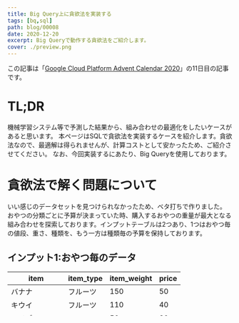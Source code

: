 ```yaml
---
title: Big Query上に貪欲法を実装する
tags: [bq,sql]
path: blog/00008
date: 2020-12-20
excerpt: Big Queryで動作する貪欲法をご紹介します。
cover: ./preview.png
---
```


この記事は「[Google Cloud Platform Advent Calendar 2020](https://qiita.com/advent-calendar/2020/gcp)」の11日目の記事です。

# TL;DR
機械学習システム等で予測した結果から、組み合わせの最適化をしたいケースがあると思います。
本ページはSQLで貪欲法を実装するケースを紹介します。貪欲法なので、最適解は得られませんが、計算コストとして安かったため、ご紹介させてください。
なお、今回実装するにあたり、Big Queryを使用しております。

# 貪欲法で解く問題について
いい感じのデータセットを見つけられなかったため、ベタ打ちで作りました。
おやつの分類ごとに予算が決まっていた時、購入するおやつの重量が最大となる組み合わせを探索しております。インプットテーブルは2つあり、1つはおやつ毎の値段、重さ、種類を、もう一方は種類毎の予算を保持しております。

## インプット1:おやつ毎のデータ
| item | item_type | item_weight | price |
| --- | --- | --- | --- |
| バナナ | フルーツ | 150 | 50 |
| キウイ | フルーツ | 110 | 40 |
| イチゴ | フルーツ | 50 | 30 |
| チョコレート | 甘味 | 40 | 30 |
| ふ菓子 | 甘味 | 10 | 20 |
| ガム | 甘味 | 20 | 30 |
| ポテトチップス | スナック | 30 | 60 |
| カツ | スナック | 15 | 20 |
| ガム | スナック | 15 | 30 |

## インプット2:種類毎の予算
| item_type | budget|
| --- | --- |
| フルーツ | 70|
| 甘味 | 50|
| スナック | 60|

# SQL
1円あたりの重さが高い順にピックアップするように実装しております。
```sql
with items AS (
    SELECT
        "バナナ" AS item, "フルーツ" AS item_type, 150 AS item_weight, 50 AS price
    UNION ALL
    SELECT
        "キウイ", "フルーツ", 110, 40
    UNION ALL
    SELECT
        "イチゴ", "フルーツ", 50, 30
    UNION ALL
    SELECT
        "チョコレート", "甘味", 40, 30
    UNION ALL
    SELECT
        "ふ菓子", "甘味", 10, 20
    UNION ALL
    SELECT
        "ガム", "甘味", 20, 30
    UNION ALL
    SELECT
        "ポテトチップス", "スナック", 30, 60
    UNION ALL
    SELECT
        "カツ", "スナック", 15, 20
    UNION ALL
    SELECT
        "ガム", "スナック", 15, 30
),
budgets AS (
    SELECT
        "フルーツ" AS item_type, 70 AS budget
    UNION ALL
    SELECT
        "甘味", 50
    UNION ALL
    SELECT
        "スナック", 60
),
add_cpa AS (
    SELECT
        item
        , item_weight
        , item_type
        , price
        , ROW_NUMBER() OVER (PARTITION BY item_type ORDER BY item_weight/price DESC, price ASC) AS cpa_rank
    FROM
        items
),
add_stack_weight AS (
    SELECT
        *
        , SUM(price) OVER (PARTITION BY item_type ORDER BY cpa_rank ASC) AS stack_price
    FROM
        add_cpa
)
SELECT
    add_stack_weight.*
    , budgets.budget
FROM
    add_stack_weight
INNER JOIN budgets
    ON
       add_stack_weight.item_type = budgets.item_type
WHERE
    add_stack_weight.stack_price <= budgets.budget
```

# クエリの結果
以下のようになります。item_type = "フルーツ"となっている物は、イチゴとキウイが最適解になりますが、今回の実装的に最もコスパの良いバナナを選んでいますね。
| item | item_weight | item_type | price | cpa_rank | stack_price | budget |
| --- | --- | ---| ---| ---| --- | ---|
| カツ | 15 | スナック | 20 | 1 | 20 | 60 |
| ガム | 15 | スナック | 30 | 2 | 50 | 60 |
| バナナ | 150 | フルーツ | 50 | 1 | 50 | 70 |
| チョコレート | 40 | 甘味 | 30 | 1 | 30 | 50 |

# 結論
SQLで貪欲法を実装しました。バッチで組み合わせ最適化テーブルを作る際に選択肢に上がると幸いです。